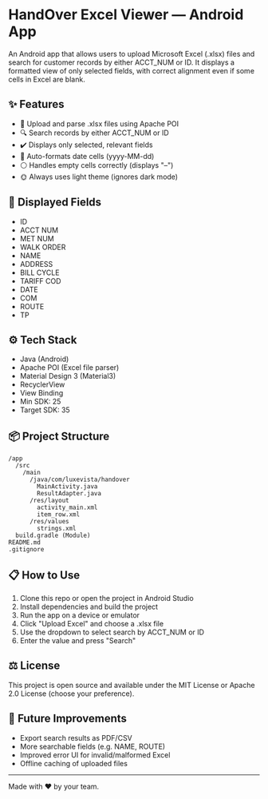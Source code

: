 # HandOver Excel Viewer — Android App

An Android app that allows users to upload Microsoft Excel (.xlsx) files and search for customer records by either ACCT\_NUM or ID. It displays a formatted view of only selected fields, with correct alignment even if some cells in Excel are blank.

## ✨ Features

* 📂 Upload and parse .xlsx files using Apache POI
* 🔍 Search records by either ACCT\_NUM or ID
* ✔️ Displays only selected, relevant fields
* 📅 Auto-formats date cells (yyyy-MM-dd)
* ⚪ Handles empty cells correctly (displays "–")
* 🌞 Always uses light theme (ignores dark mode)

## 🔣 Displayed Fields

* ID
* ACCT NUM
* MET NUM
* WALK ORDER
* NAME
* ADDRESS
* BILL CYCLE
* TARIFF COD
* DATE
* COM
* ROUTE
* TP

## ⚙️ Tech Stack

* Java (Android)
* Apache POI (Excel file parser)
* Material Design 3 (Material3)
* RecyclerView
* View Binding
* Min SDK: 25
* Target SDK: 35

## 📦 Project Structure

```
/app
  /src
    /main
      /java/com/luxevista/handover
        MainActivity.java
        ResultAdapter.java
      /res/layout
        activity_main.xml
        item_row.xml
      /res/values
        strings.xml
  build.gradle (Module)
README.md
.gitignore
```

## 📋 How to Use

1. Clone this repo or open the project in Android Studio
2. Install dependencies and build the project
3. Run the app on a device or emulator
4. Click "Upload Excel" and choose a .xlsx file
5. Use the dropdown to select search by ACCT\_NUM or ID
6. Enter the value and press "Search"

## ⚖️ License

This project is open source and available under the MIT License or Apache 2.0 License (choose your preference).

## 🚀 Future Improvements

* Export search results as PDF/CSV
* More searchable fields (e.g. NAME, ROUTE)
* Improved error UI for invalid/malformed Excel
* Offline caching of uploaded files

---

Made with ❤️ by your team.
